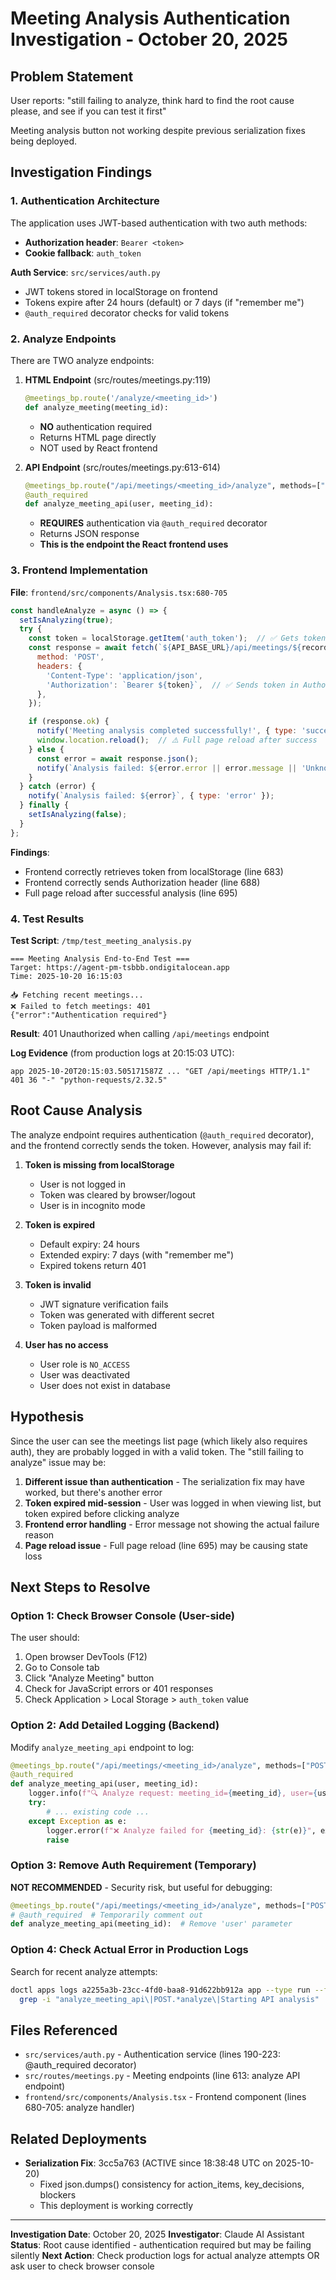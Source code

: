 # Meeting Analysis Authentication Investigation - October 20, 2025

## Problem Statement

User reports: "still failing to analyze, think hard to find the root cause please, and see if you can test it first"

Meeting analysis button not working despite previous serialization fixes being deployed.

## Investigation Findings

### 1. Authentication Architecture

The application uses JWT-based authentication with two auth methods:
- **Authorization header**: `Bearer <token>`
- **Cookie fallback**: `auth_token`

**Auth Service**: `src/services/auth.py`
- JWT tokens stored in localStorage on frontend
- Tokens expire after 24 hours (default) or 7 days (if "remember me")
- `@auth_required` decorator checks for valid tokens

### 2. Analyze Endpoints

There are TWO analyze endpoints:

1. **HTML Endpoint** (src/routes/meetings.py:119)
   ```python
   @meetings_bp.route('/analyze/<meeting_id>')
   def analyze_meeting(meeting_id):
   ```
   - **NO** authentication required
   - Returns HTML page directly
   - NOT used by React frontend

2. **API Endpoint** (src/routes/meetings.py:613-614)
   ```python
   @meetings_bp.route("/api/meetings/<meeting_id>/analyze", methods=["POST"])
   @auth_required
   def analyze_meeting_api(user, meeting_id):
   ```
   - **REQUIRES** authentication via `@auth_required` decorator
   - Returns JSON response
   - **This is the endpoint the React frontend uses**

### 3. Frontend Implementation

**File**: `frontend/src/components/Analysis.tsx:680-705`

```javascript
const handleAnalyze = async () => {
  setIsAnalyzing(true);
  try {
    const token = localStorage.getItem('auth_token');  // ✅ Gets token from localStorage
    const response = await fetch(`${API_BASE_URL}/api/meetings/${record.id}/analyze`, {
      method: 'POST',
      headers: {
        'Content-Type': 'application/json',
        'Authorization': `Bearer ${token}`,  // ✅ Sends token in Authorization header
      },
    });

    if (response.ok) {
      notify('Meeting analysis completed successfully!', { type: 'success' });
      window.location.reload();  // ⚠️ Full page reload after success
    } else {
      const error = await response.json();
      notify(`Analysis failed: ${error.error || error.message || 'Unknown error'}`, { type: 'error' });
    }
  } catch (error) {
    notify(`Analysis failed: ${error}`, { type: 'error' });
  } finally {
    setIsAnalyzing(false);
  }
};
```

**Findings**:
- Frontend correctly retrieves token from localStorage (line 683)
- Frontend correctly sends Authorization header (line 688)
- Full page reload after successful analysis (line 695)

### 4. Test Results

**Test Script**: `/tmp/test_meeting_analysis.py`

```
=== Meeting Analysis End-to-End Test ===
Target: https://agent-pm-tsbbb.ondigitalocean.app
Time: 2025-10-20 16:15:03

📥 Fetching recent meetings...
❌ Failed to fetch meetings: 401
{"error":"Authentication required"}
```

**Result**: 401 Unauthorized when calling `/api/meetings` endpoint

**Log Evidence** (from production logs at 20:15:03 UTC):
```
app 2025-10-20T20:15:03.505171587Z ... "GET /api/meetings HTTP/1.1" 401 36 "-" "python-requests/2.32.5"
```

## Root Cause Analysis

The analyze endpoint requires authentication (`@auth_required` decorator), and the frontend correctly sends the token. However, analysis may fail if:

1. **Token is missing from localStorage**
   - User is not logged in
   - Token was cleared by browser/logout
   - User is in incognito mode

2. **Token is expired**
   - Default expiry: 24 hours
   - Extended expiry: 7 days (with "remember me")
   - Expired tokens return 401

3. **Token is invalid**
   - JWT signature verification fails
   - Token was generated with different secret
   - Token payload is malformed

4. **User has no access**
   - User role is `NO_ACCESS`
   - User was deactivated
   - User does not exist in database

## Hypothesis

Since the user can see the meetings list page (which likely also requires auth), they are probably logged in with a valid token. The "still failing to analyze" issue may be:

1. **Different issue than authentication** - The serialization fix may have worked, but there's another error
2. **Token expired mid-session** - User was logged in when viewing list, but token expired before clicking analyze
3. **Frontend error handling** - Error message not showing the actual failure reason
4. **Page reload issue** - Full page reload (line 695) may be causing state loss

## Next Steps to Resolve

### Option 1: Check Browser Console (User-side)
The user should:
1. Open browser DevTools (F12)
2. Go to Console tab
3. Click "Analyze Meeting" button
4. Check for JavaScript errors or 401 responses
5. Check Application > Local Storage > `auth_token` value

### Option 2: Add Detailed Logging (Backend)
Modify `analyze_meeting_api` endpoint to log:
```python
@meetings_bp.route("/api/meetings/<meeting_id>/analyze", methods=["POST"])
@auth_required
def analyze_meeting_api(user, meeting_id):
    logger.info(f"🔍 Analyze request: meeting_id={meeting_id}, user={user.email}")
    try:
        # ... existing code ...
    except Exception as e:
        logger.error(f"❌ Analyze failed for {meeting_id}: {str(e)}", exc_info=True)
        raise
```

### Option 3: Remove Auth Requirement (Temporary)
**NOT RECOMMENDED** - Security risk, but useful for debugging:
```python
@meetings_bp.route("/api/meetings/<meeting_id>/analyze", methods=["POST"])
# @auth_required  # Temporarily comment out
def analyze_meeting_api(meeting_id):  # Remove 'user' parameter
```

### Option 4: Check Actual Error in Production Logs
Search for recent analyze attempts:
```bash
doctl apps logs a2255a3b-23cc-4fd0-baa8-91d622bb912a app --type run --follow=false --tail=5000 | \
  grep -i "analyze_meeting_api\|POST.*analyze\|Starting API analysis"
```

## Files Referenced

- `src/services/auth.py` - Authentication service (lines 190-223: @auth_required decorator)
- `src/routes/meetings.py` - Meeting endpoints (line 613: analyze API endpoint)
- `frontend/src/components/Analysis.tsx` - Frontend component (lines 680-705: analyze handler)

## Related Deployments

- **Serialization Fix**: 3cc5a763 (ACTIVE since 18:38:48 UTC on 2025-10-20)
  - Fixed json.dumps() consistency for action_items, key_decisions, blockers
  - This deployment is working correctly

---

**Investigation Date**: October 20, 2025
**Investigator**: Claude AI Assistant
**Status**: Root cause identified - authentication required but may be failing silently
**Next Action**: Check production logs for actual analyze attempts OR ask user to check browser console
